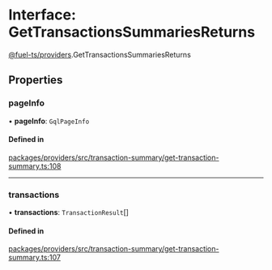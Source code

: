 # Interface: GetTransactionsSummariesReturns

[@fuel-ts/providers](/api/Providers/index.md).GetTransactionsSummariesReturns

## Properties

### pageInfo

• **pageInfo**: `GqlPageInfo`

#### Defined in

[packages/providers/src/transaction-summary/get-transaction-summary.ts:108](https://github.com/FuelLabs/fuels-ts/blob/4803e6df/packages/providers/src/transaction-summary/get-transaction-summary.ts#L108)

___

### transactions

• **transactions**: `TransactionResult`[]

#### Defined in

[packages/providers/src/transaction-summary/get-transaction-summary.ts:107](https://github.com/FuelLabs/fuels-ts/blob/4803e6df/packages/providers/src/transaction-summary/get-transaction-summary.ts#L107)
